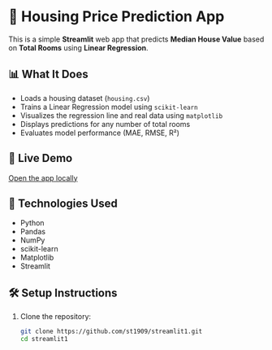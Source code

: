 # 🏡 Housing Price Prediction App

This is a simple **Streamlit** web app that predicts **Median House Value** based on **Total Rooms** using **Linear Regression**.

## 📊 What It Does

- Loads a housing dataset (`housing.csv`)
- Trains a Linear Regression model using `scikit-learn`
- Visualizes the regression line and real data using `matplotlib`
- Displays predictions for any number of total rooms
- Evaluates model performance (MAE, RMSE, R²)

## 🚀 Live Demo

[Open the app locally](http://localhost:8502/)


## 🧰 Technologies Used

- Python
- Pandas
- NumPy
- scikit-learn
- Matplotlib
- Streamlit

## 🛠️ Setup Instructions

1. Clone the repository:
   ```bash
   git clone https://github.com/st1909/streamlit1.git
   cd streamlit1
